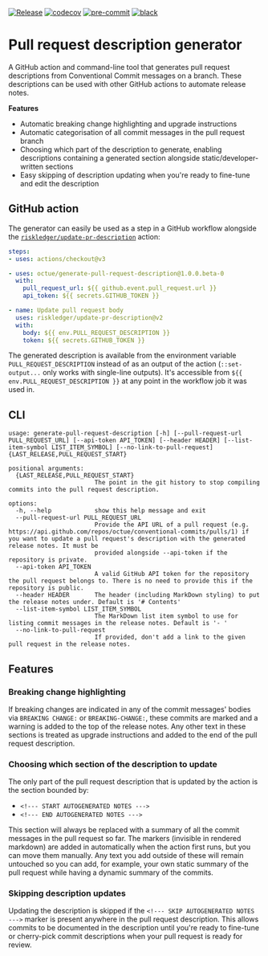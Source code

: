 [![Release](https://github.com/octue/generate-pull-request-description/actions/workflows/release.yml/badge.svg)](https://github.com/octue/generate-pull-request-description/actions/workflows/release.yml)
[![codecov](https://codecov.io/gh/octue/generate-pull-request-description/branch/main/graph/badge.svg?token=J3NFSPZJHW)](https://codecov.io/gh/octue/generate-pull-request-description)
[![pre-commit](https://img.shields.io/badge/pre--commit-enabled-brightgreen?logo=pre-commit&logoColor=white)](https://github.com/pre-commit/pre-commit)
[![black](https://img.shields.io/badge/code%20style-black-000000.svg)](https://github.com/ambv/black)

# Pull request description generator
A GitHub action and command-line tool that generates pull request descriptions from Conventional Commit messages on a
branch. These descriptions can be used with other GitHub actions to automate release notes.

**Features**
- Automatic breaking change highlighting and upgrade instructions
- Automatic categorisation of all commit messages in the pull request branch
- Choosing which part of the description to generate, enabling descriptions containing a generated section alongside
  static/developer-written sections
- Easy skipping of description updating when you're ready to fine-tune and edit the description

## GitHub action
The generator can easily be used as a step in a GitHub workflow alongside the
[`riskledger/update-pr-description`](https://github.com/riskledger/update-pr-description) action:

```yaml
steps:
- uses: actions/checkout@v3

- uses: octue/generate-pull-request-description@1.0.0.beta-0
  with:
    pull_request_url: ${{ github.event.pull_request.url }}
    api_token: ${{ secrets.GITHUB_TOKEN }}

- name: Update pull request body
  uses: riskledger/update-pr-description@v2
  with:
    body: ${{ env.PULL_REQUEST_DESCRIPTION }}
    token: ${{ secrets.GITHUB_TOKEN }}
```

The generated description is available from the environment variable `PULL_REQUEST_DESCRIPTION` instead of as an output
of the action (`::set-output...` only works with single-line outputs). It's accessible from
`${{ env.PULL_REQUEST_DESCRIPTION }}` at any point in the workflow job it was used in.

## CLI
```shell
usage: generate-pull-request-description [-h] [--pull-request-url PULL_REQUEST_URL] [--api-token API_TOKEN] [--header HEADER] [--list-item-symbol LIST_ITEM_SYMBOL] [--no-link-to-pull-request] {LAST_RELEASE,PULL_REQUEST_START}

positional arguments:
  {LAST_RELEASE,PULL_REQUEST_START}
                        The point in the git history to stop compiling commits into the pull request description.

options:
  -h, --help            show this help message and exit
  --pull-request-url PULL_REQUEST_URL
                        Provide the API URL of a pull request (e.g. https://api.github.com/repos/octue/conventional-commits/pulls/1) if you want to update a pull request's description with the generated release notes. It must be
                        provided alongside --api-token if the repository is private.
  --api-token API_TOKEN
                        A valid GitHub API token for the repository the pull request belongs to. There is no need to provide this if the repository is public.
  --header HEADER       The header (including MarkDown styling) to put the release notes under. Default is '# Contents'
  --list-item-symbol LIST_ITEM_SYMBOL
                        The MarkDown list item symbol to use for listing commit messages in the release notes. Default is '- '
  --no-link-to-pull-request
                        If provided, don't add a link to the given pull request in the release notes.

```

## Features

### Breaking change highlighting
If breaking changes are indicated in any of the commit messages' bodies via `BREAKING CHANGE:` or `BREAKING-CHANGE:`,
these commits are marked and a warning is added to the top of the release notes. Any other text in these sections is
treated as upgrade instructions and added to the end of the pull request description.

### Choosing which section of the description to update
The only part of the pull request description that is updated by the action is the section bounded by:
- `<!--- START AUTOGENERATED NOTES --->`
- `<!--- END AUTOGENERATED NOTES --->`

This section will always be replaced with a summary of all the commit messages in the pull request so far. The markers
(invisible in rendered markdown) are added in automatically when the action first runs, but you can move them manually.
Any text you add outside of these will remain untouched so you can add, for example, your own static summary of the
pull request while having a dynamic summary of the commits.

### Skipping description updates
Updating the description is skipped if the `<!--- SKIP AUTOGENERATED NOTES --->` marker is present anywhere in the pull
request description. This allows commits to be documented in the description until you're ready to fine-tune or
cherry-pick commit descriptions when your pull request is ready for review.
